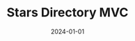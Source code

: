 ---
title: "Stars Directory MVC"
date: 2024-01-01
draft: false
description: "Laravel-based project with full Create, read, updated and delete (CRUD) functionality for a Canadian Movie Stars directory."
tags: ["Laravel", "Bootstrap", "CRUD", "MySQL"]
repository: "https://bitbucket.org/obidonald/stars-directory-mvc"
livesite: "https://mvc.donaldobi.site/actors"
number: 10
images:
  - src: "/images/stars-directory/stars.jpg"
    alt: "Stars Directory Portfolio"
  - src: "/images/stars-directory/actor_list.jpg"
    alt: "Actor List"
  - src: "/images/stars-directory/actor_detail.jpg"
    alt: "Actor Detail"
  - src: "/images/stars-directory/admin_actors_list.jpg"
    alt: "Admin Actors List"
  - src: "/images/stars-directory/search_actors.jpg"
    alt: "Search Actors"
  - src: "/images/stars-directory/create_actor.jpg"
    alt: "Create Actor"
  - src: "/images/stars-directory/edit_actor.jpg"
    alt: "Edit Actor"
---